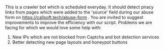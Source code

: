 This is a crawler bot which is scheduled everyday.
It should detect piracy links from pages which were added to the 'source' field during our abuse form on https://callsoft.tech/abuse-form .
You are invited to suggest improvements to improve the efficiency with our script.
Problems we are facing for which we would love some help with:
1. New IPs which are not blocked from Captcha and bot detection services
2. Better detecting new page layouts and honeypot buttons
